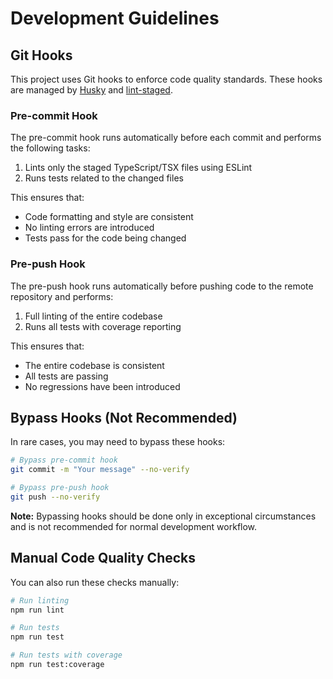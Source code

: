 # Development Guidelines

## Git Hooks

This project uses Git hooks to enforce code quality standards. These hooks are managed by [Husky](https://typicode.github.io/husky/) and [lint-staged](https://github.com/okonet/lint-staged).

### Pre-commit Hook

The pre-commit hook runs automatically before each commit and performs the following tasks:

1. Lints only the staged TypeScript/TSX files using ESLint
2. Runs tests related to the changed files

This ensures that:
- Code formatting and style are consistent
- No linting errors are introduced
- Tests pass for the code being changed

### Pre-push Hook

The pre-push hook runs automatically before pushing code to the remote repository and performs:

1. Full linting of the entire codebase
2. Runs all tests with coverage reporting

This ensures that:
- The entire codebase is consistent
- All tests are passing
- No regressions have been introduced

## Bypass Hooks (Not Recommended)

In rare cases, you may need to bypass these hooks:

```bash
# Bypass pre-commit hook
git commit -m "Your message" --no-verify

# Bypass pre-push hook
git push --no-verify
```

**Note:** Bypassing hooks should be done only in exceptional circumstances and is not recommended for normal development workflow.

## Manual Code Quality Checks

You can also run these checks manually:

```bash
# Run linting
npm run lint

# Run tests
npm run test

# Run tests with coverage
npm run test:coverage
``` 